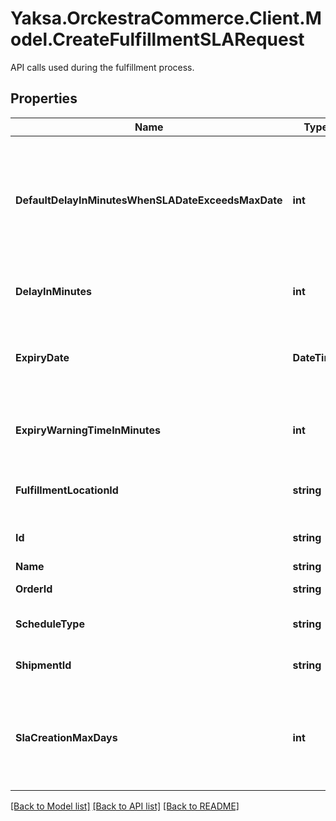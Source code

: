 # Yaksa.OrckestraCommerce.Client.Model.CreateFulfillmentSLARequest
API calls used during the fulfillment process.

## Properties

Name | Type | Description | Notes
------------ | ------------- | ------------- | -------------
**DefaultDelayInMinutesWhenSLADateExceedsMaxDate** | **int** | The default delay in minutes when the SLA time exceeded the max days (Default is 5). | [optional] 
**DelayInMinutes** | **int** | The delay before the sla will expire. | [optional] 
**ExpiryDate** | **DateTime** | The expiry date and time to use if passed in to the request. | [optional] 
**ExpiryWarningTimeInMinutes** | **int** | The warning time before the sla will expire. | [optional] 
**FulfillmentLocationId** | **string** | The fulfillment location identifier. | [optional] 
**Id** | **string** | The fulfillment sla id. | [optional] 
**Name** | **string** | The name. | [optional] 
**OrderId** | **string** | The order identifier. | [optional] 
**ScheduleType** | **string** | The schedule type to use. | [optional] 
**ShipmentId** | **string** | The shipment identifier. | [optional] 
**SlaCreationMaxDays** | **int** | The number of days the SLA can extend into the future (Default is 30). | [optional] 

[[Back to Model list]](../README.md#documentation-for-models) [[Back to API list]](../README.md#documentation-for-api-endpoints) [[Back to README]](../README.md)

